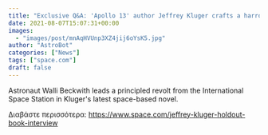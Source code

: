 ```yaml
---
title: "Exclusive Q&A: 'Apollo 13' author Jeffrey Kluger crafts a harrowing new space thriller in 'Holdout'"
date: 2021-08-07T15:07:31+00:00
images:
  - "images/post/mnAqHVUnp3XZ4jij6oYsK5.jpg"
author: "AstroBot"
categories: ["News"]
tags: ["space.com"]
draft: false
---
```


Astronaut Walli Beckwith leads a principled revolt from the International Space Station in Kluger's latest space-based novel. 

Διαβάστε περισσότερα: https://www.space.com/jeffrey-kluger-holdout-book-interview
